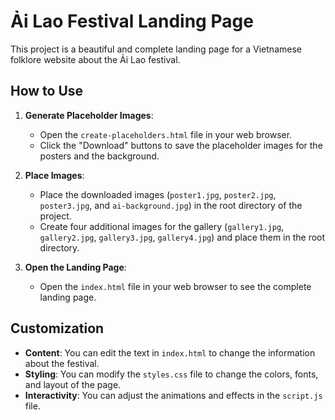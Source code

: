 # Ải Lao Festival Landing Page

This project is a beautiful and complete landing page for a Vietnamese folklore website about the Ải Lao festival.

## How to Use

1.  **Generate Placeholder Images**:
    *   Open the `create-placeholders.html` file in your web browser.
    *   Click the "Download" buttons to save the placeholder images for the posters and the background.

2.  **Place Images**:
    *   Place the downloaded images (`poster1.jpg`, `poster2.jpg`, `poster3.jpg`, and `ai-background.jpg`) in the root directory of the project.
    *   Create four additional images for the gallery (`gallery1.jpg`, `gallery2.jpg`, `gallery3.jpg`, `gallery4.jpg`) and place them in the root directory.

3.  **Open the Landing Page**:
    *   Open the `index.html` file in your web browser to see the complete landing page.

## Customization

*   **Content**: You can edit the text in `index.html` to change the information about the festival.
*   **Styling**: You can modify the `styles.css` file to change the colors, fonts, and layout of the page.
*   **Interactivity**: You can adjust the animations and effects in the `script.js` file.
